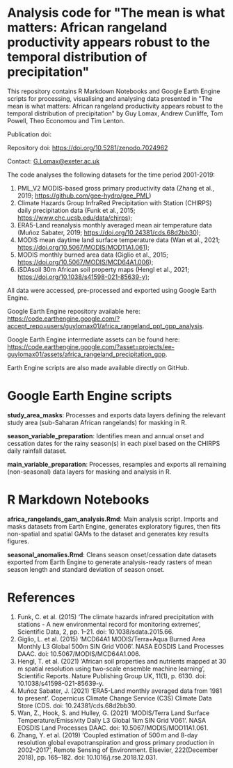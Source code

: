 # Analysis code for "The mean is what matters: African rangeland productivity appears robust to the temporal distribution of precipitation"
This repository contains R Markdown Notebooks and Google Earth Engine scripts for processing, visualising and analysing data presented in "The mean is what matters: African rangeland productivity appears robust to the temporal distribution of precipitation" by Guy Lomax, Andrew Cunliffe, Tom Powell, Theo Economou and Tim Lenton.

Publication doi: 

Repository doi: https://doi.org/10.5281/zenodo.7024962

Contact: G.Lomax@exeter.ac.uk

The code analyses the following datasets for the time period 2001-2019:
1. PML_V2 MODIS-based gross primary productivity data (Zhang et al., 2019; https://github.com/gee-hydro/gee_PML)
2. Climate Hazards Group InfraRed Precipitation with Station (CHIRPS) daily precipitation data (Funk et al., 2015; https://www.chc.ucsb.edu/data/chirps);
3. ERA5-Land reanalysis monthly averaged mean air temperature data (Muñoz Sabater, 2019; https://doi.org/10.24381/cds.68d2bb30);
4. MODIS mean daytime land surface temperature data (Wan et al., 2021; https://doi.org/10.5067/MODIS/MOD11A1.061);
5. MODIS monthly burned area data (Giglio et al., 2015; https://doi.org/10.5067/MODIS/MCD64A1.006);
6. iSDAsoil 30m African soil property maps (Hengl et al., 2021; https://doi.org/10.1038/s41598-021-85639-y);

All data were accessed, pre-processed and exported using Google Earth Engine.

Google Earth Engine repository available here: https://code.earthengine.google.com/?accept_repo=users/guylomax01/africa_rangeland_ppt_gpp_analysis.

Google Earth Engine intermediate assets can be found here: https://code.earthengine.google.com/?asset=projects/ee-guylomax01/assets/africa_rangeland_precipitation_gpp.

Earth Engine scripts are also made available directly on GitHub.

# Google Earth Engine scripts
**study_area_masks**: Processes and exports data layers defining the relevant study area (sub-Saharan African rangelands) for masking in R.

**season_variable_preparation**: Identifies mean and annual onset and cessation dates for the rainy season(s) in each pixel based on the CHIRPS daily rainfall dataset.

**main_variable_preparation**: Processes, resamples and exports all remaining (non-seasonal) data layers for masking and analysis in R.

# R Markdown Notebooks
**africa_rangelands_gam_analysis.Rmd**: Main analysis script. Imports and masks datasets from Earth Engine, generates exploratory figures, then fits non-spatial and spatial GAMs to the dataset and generates key results figures.

**seasonal_anomalies.Rmd**: Cleans season onset/cessation date datasets exported from Earth Engine to generate analysis-ready rasters of mean season length and standard deviation of season onset. 

# References

1. Funk, C. et al. (2015) ‘The climate hazards infrared precipitation with stations - A new environmental record for monitoring extremes’, Scientific Data, 2, pp. 1–21. doi: 10.1038/sdata.2015.66.
2. Giglio, L. et al. (2015) ‘MCD64A1 MODIS/Terra+Aqua Burned Area Monthly L3 Global 500m SIN Grid V006’. NASA EOSDIS Land Processes DAAC. doi: 10.5067/MODIS/MCD64A1.006.
3. Hengl, T. et al. (2021) ‘African soil properties and nutrients mapped at 30 m spatial resolution using two-scale ensemble machine learning’, Scientific Reports. Nature Publishing Group UK, 11(1), p. 6130. doi: 10.1038/s41598-021-85639-y.
4. Muñoz Sabater, J. (2021) ‘ERA5-Land monthly averaged data from 1981 to present’. Copernicus Climate Change Service (C3S) Climate Data Store (CDS. doi: 10.24381/cds.68d2bb30.
5. Wan, Z., Hook, S. and Hulley, G. (2021) ‘MODIS/Terra Land Surface Temperature/Emissivity Daily L3 Global 1km SIN Grid V061’. NASA EOSDIS Land Processes DAAC. doi: 10.5067/MODIS/MOD11A1.061.
6. Zhang, Y. et al. (2019) ‘Coupled estimation of 500 m and 8-day resolution global evapotranspiration and gross primary production in 2002–2017’, Remote Sensing of Environment. Elsevier, 222(December 2018), pp. 165–182. doi: 10.1016/j.rse.2018.12.031.


